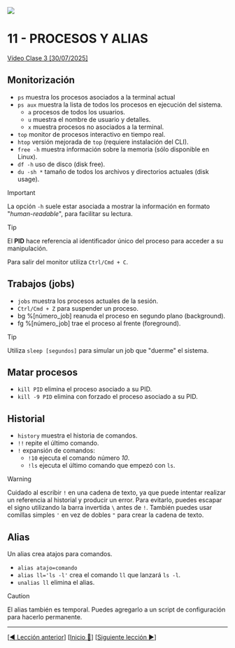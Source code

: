 ![](../Images/header.jpg)

# 11 - PROCESOS Y ALIAS

[Vídeo Clase 3 [30/07/2025]](https://www.twitch.tv/videos/2527141423)

## Monitorización

* `ps` muestra los procesos asociados a la terminal actual
* `ps aux` muestra la lista de todos los procesos en ejecución del sistema.
	* `a` procesos de todos los usuarios.
	* `u` muestra el nombre de usuario y detalles.
	* `x` muestra procesos no asociados a la terminal.
* `top` monitor de procesos interactivo en tiempo real.
* `htop` versión mejorada de `top` (requiere instalación del CLI).
* `free -h` muestra información sobre la memoria (sólo disponible en Linux).
* `df -h` uso de disco (disk free).
* `du -sh *` tamaño de todos los archivos y directorios actuales (disk usage).

> [!IMPORTANT]  
> 
> La opción `-h` suele estar asociada a mostrar la información en formato "*human-readable*", para facilitar su lectura.

> [!TIP]
> 
> El **PID** hace referencia al identificador único del proceso para acceder a su manipulación.
> 
> Para salir del monitor utiliza `Ctrl/Cmd + C`.

## Trabajos (jobs)

* `jobs` muestra los procesos actuales de la sesión.
* `Ctrl/Cmd + Z` para suspender un proceso.
* bg %[número_job] reanuda el proceso en segundo plano (background).
* fg %[número_job] trae el proceso al frente (foreground).


> [!TIP]
> 
> Utiliza `sleep [segundos]` para simular un job que "duerme" el sistema.

## Matar procesos

* `kill PID` elimina el proceso asociado a su PID.
* `kill -9 PID` elimina con forzado el proceso asociado a su PID.

## Historial

* `history` muestra el historia de comandos.
* `!!` repite el último comando.
* `!` expansión de comandos:
	* `!10` ejecuta el comando número *10*.
	* `!ls` ejecuta el último comando que empezó con `ls`.

> [!WARNING] 
>  
> Cuidado al escribir `!` en una cadena de texto, ya que puede intentar realizar un referencia al historial y producir un error. Para evitarlo, puedes escapar el signo utilizando la barra invertida `\` antes de `!`. También puedes usar comillas simples `'` en vez de dobles `"` para crear la cadena de texto.

## Alias

Un alias crea atajos para comandos.

* `alias atajo=comando`
* `alias ll='ls -l'` crea el comando `ll` que lanzará `ls -l`.
* `unalias ll` elimina el alias.

> [!CAUTION]
> 
> El alias también es temporal. Puedes agregarlo a un script de configuración para hacerlo permanente.

---

[[◀️ Lección anterior](./10_SYSTEM_ADMIN_EXERCISES.md)] [[Inicio 🔼](../README.md)] [[Siguiente lección ▶️](./12_PROCESS_EXERCISES.md)]